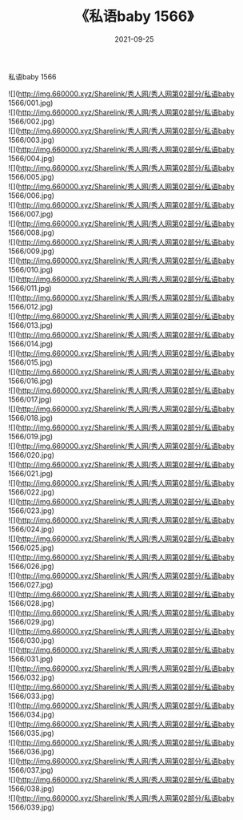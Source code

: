 ﻿---
layout: post
title:  《私语baby 1566》
date:   2021-09-25
img: http://img.660000.xyz/Sharelink/秀人网/秀人网第02部分/私语baby 1566/000.jpg
categories: [美女, 清纯, 唯美]
---

私语baby 1566

  ![](http://img.660000.xyz/Sharelink/秀人网/秀人网第02部分/私语baby 1566/001.jpg) <br> ![](http://img.660000.xyz/Sharelink/秀人网/秀人网第02部分/私语baby 1566/002.jpg) <br> ![](http://img.660000.xyz/Sharelink/秀人网/秀人网第02部分/私语baby 1566/003.jpg) <br> ![](http://img.660000.xyz/Sharelink/秀人网/秀人网第02部分/私语baby 1566/004.jpg) <br> ![](http://img.660000.xyz/Sharelink/秀人网/秀人网第02部分/私语baby 1566/005.jpg) <br> ![](http://img.660000.xyz/Sharelink/秀人网/秀人网第02部分/私语baby 1566/006.jpg) <br> ![](http://img.660000.xyz/Sharelink/秀人网/秀人网第02部分/私语baby 1566/007.jpg) <br> ![](http://img.660000.xyz/Sharelink/秀人网/秀人网第02部分/私语baby 1566/008.jpg) <br> ![](http://img.660000.xyz/Sharelink/秀人网/秀人网第02部分/私语baby 1566/009.jpg) <br> ![](http://img.660000.xyz/Sharelink/秀人网/秀人网第02部分/私语baby 1566/010.jpg) <br> ![](http://img.660000.xyz/Sharelink/秀人网/秀人网第02部分/私语baby 1566/011.jpg) <br> ![](http://img.660000.xyz/Sharelink/秀人网/秀人网第02部分/私语baby 1566/012.jpg) <br> ![](http://img.660000.xyz/Sharelink/秀人网/秀人网第02部分/私语baby 1566/013.jpg) <br> ![](http://img.660000.xyz/Sharelink/秀人网/秀人网第02部分/私语baby 1566/014.jpg) <br> ![](http://img.660000.xyz/Sharelink/秀人网/秀人网第02部分/私语baby 1566/015.jpg) <br> ![](http://img.660000.xyz/Sharelink/秀人网/秀人网第02部分/私语baby 1566/016.jpg) <br> ![](http://img.660000.xyz/Sharelink/秀人网/秀人网第02部分/私语baby 1566/017.jpg) <br> ![](http://img.660000.xyz/Sharelink/秀人网/秀人网第02部分/私语baby 1566/018.jpg) <br> ![](http://img.660000.xyz/Sharelink/秀人网/秀人网第02部分/私语baby 1566/019.jpg) <br> ![](http://img.660000.xyz/Sharelink/秀人网/秀人网第02部分/私语baby 1566/020.jpg) <br> ![](http://img.660000.xyz/Sharelink/秀人网/秀人网第02部分/私语baby 1566/021.jpg) <br> ![](http://img.660000.xyz/Sharelink/秀人网/秀人网第02部分/私语baby 1566/022.jpg) <br> ![](http://img.660000.xyz/Sharelink/秀人网/秀人网第02部分/私语baby 1566/023.jpg) <br> ![](http://img.660000.xyz/Sharelink/秀人网/秀人网第02部分/私语baby 1566/024.jpg) <br> ![](http://img.660000.xyz/Sharelink/秀人网/秀人网第02部分/私语baby 1566/025.jpg) <br> ![](http://img.660000.xyz/Sharelink/秀人网/秀人网第02部分/私语baby 1566/026.jpg) <br> ![](http://img.660000.xyz/Sharelink/秀人网/秀人网第02部分/私语baby 1566/027.jpg) <br> ![](http://img.660000.xyz/Sharelink/秀人网/秀人网第02部分/私语baby 1566/028.jpg) <br> ![](http://img.660000.xyz/Sharelink/秀人网/秀人网第02部分/私语baby 1566/029.jpg) <br> ![](http://img.660000.xyz/Sharelink/秀人网/秀人网第02部分/私语baby 1566/030.jpg) <br> ![](http://img.660000.xyz/Sharelink/秀人网/秀人网第02部分/私语baby 1566/031.jpg) <br> ![](http://img.660000.xyz/Sharelink/秀人网/秀人网第02部分/私语baby 1566/032.jpg) <br> ![](http://img.660000.xyz/Sharelink/秀人网/秀人网第02部分/私语baby 1566/033.jpg) <br> ![](http://img.660000.xyz/Sharelink/秀人网/秀人网第02部分/私语baby 1566/034.jpg) <br> ![](http://img.660000.xyz/Sharelink/秀人网/秀人网第02部分/私语baby 1566/035.jpg) <br> ![](http://img.660000.xyz/Sharelink/秀人网/秀人网第02部分/私语baby 1566/036.jpg) <br> ![](http://img.660000.xyz/Sharelink/秀人网/秀人网第02部分/私语baby 1566/037.jpg) <br> ![](http://img.660000.xyz/Sharelink/秀人网/秀人网第02部分/私语baby 1566/038.jpg) <br> ![](http://img.660000.xyz/Sharelink/秀人网/秀人网第02部分/私语baby 1566/039.jpg) <br>